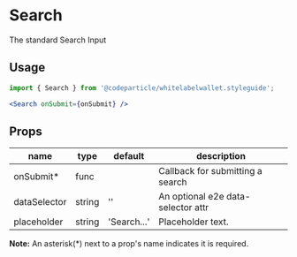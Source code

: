 # Search

The standard Search Input

## Usage

```jsx
import { Search } from '@codeparticle/whitelabelwallet.styleguide';

<Search onSubmit={onSubmit} />
```

## Props

| name | type | default | description |
| ---- | ---- | ------- | ----------- |
| onSubmit* | func |  | Callback for submitting a search |
| dataSelector | string | '' | An optional e2e data-selector attr |
| placeholder | string | 'Search...' | Placeholder text. |

**Note:** An asterisk(*) next to a prop's name indicates it is required.
